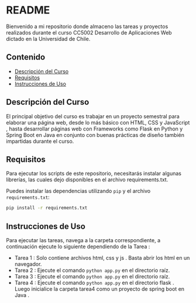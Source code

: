 # README

Bienvenido a mi repositorio donde almaceno las tareas y proyectos realizados durante el curso CC5002 Desarrollo de Aplicaciones Web dictado en la Universidad de Chile.

## Contenido

- [Descripción del Curso](#descripción-del-curso)
- [Requisitos](#requisitos)
- [Instrucciones de Uso](#instrucciones-de-uso)


## Descripción del Curso

El principal objetivo del curso es trabajar en un proyecto semestral para elaborar una página web, desde lo más básico con HTML, CSS y JavaScript , hasta desarrollar páginas web con Frameworks como Flask en Python y Spring Boot en Java en conjunto con buenas prácticas de diseño también impartidas durante el curso.

## Requisitos

Para ejecutar los scripts de este repositorio, necesitarás instalar algunas librerías, las cuales dejo disponibles en el archivo requirements.txt.


Puedes instalar las dependencias utilizando `pip` y el archivo `requirements.txt`:

```bash
pip install -r requirements.txt
```

## Instrucciones de Uso

Para ejecutar las tareas, navega a la carpeta correspondiente, a continuación  ejecute lo siguiente dependiendo de la Tarea :

- Tarea 1 : Solo contiene archivos html, css y js . Basta abrir los html en un navegador.
- Tarea 2 : Ejecute el comando `python app.py` en el directorio raíz.
- Tarea 3 : Ejecute el comando `python app.py` en el directorio raíz.
- Tarea 4 : Ejecute el comando `python app.py` en el directorio flask . Luego inicialice la carpeta tarea4 como un proyecto de spring boot en Java .

